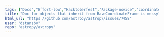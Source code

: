 ```yaml
---
tags: ["Docs","Effort-low","Hacktoberfest","Package-novice","coordinates"]
title: "Doc for objects that inherit from BaseCoordinateFrame is messy"
html_url: "https://github.com/astropy/astropy/issues/7458"
user: "dstansby"
repo: "astropy/astropy"
---
```


